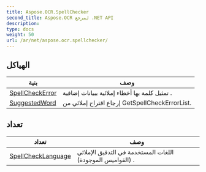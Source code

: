 ```yaml
---
title: Aspose.OCR.SpellChecker
second_title: Aspose.OCR لمرجع .NET API
description: 
type: docs
weight: 50
url: /ar/net/aspose.ocr.spellchecker/
---
```



## الهياكل

| بنية | وصف |
| --- | --- |
| [SpellCheckError](./spellcheckerror/) | تمثيل كلمة بها أخطاء إملائية ببيانات إضافية . |
| [SuggestedWord](./suggestedword/) | إرجاع اقتراح إملائي من GetSpellCheckErrorList. |
## تعداد

| تعداد | وصف |
| --- | --- |
| [SpellCheckLanguage](./spellchecklanguage/) | اللغات المستخدمة في التدقيق الإملائي (القواميس الموجودة) . |


